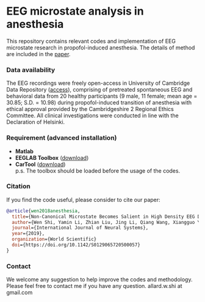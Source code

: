 # EEG microstate analysis in anesthesia
This repository contains relevant codes and implementation of EEG microstate research in propofol-induced anesthesia. The details of method are included in the [paper](https://doi.org/10.1142/S0129065720500057). 

### Data availability
The EEG recordings were freely open-access in University of Cambridge Data Repository ([access](https://www.repository.cam.ac.uk/handle/1810/252736)), comprising of pretreated spontaneous EEG and behavioral data from 20 healthy participants (9 male, 11 female; mean age = 30.85; S.D. = 10.98) during propofol-induced transition of anesthesia with ethical approval provided by the Cambridgeshire 2 Regional Ethics Committee. All clinical investigations were conducted in line with the Declaration of Helsinki.

### Requirement (advanced installation)
* **Matlab**
* **EEGLAB Toolbox** ([download](https://sccn.ucsd.edu/eeglab/download.php)) 
* **CarTool** ([download](https://sites.google.com/site/cartoolcommunity/))   
	p.s. The toolbox should be loaded before the usage of the codes.

### Citation
If you find the code useful, please consider to cite our paper:
```bibtex
@article{wen2018anesthesia,
  title={Non-Canonical Microstate Becomes Salient in High Density EEG During Propofol-Induced Altered States of Consciousness},
  author={Wen Shi, Yamin Li, Zhian Liu, Jing Li, Qiang Wang, Xiangguo Yan and Gang Wang},
  journal={International Journal of Neural Systems},
  year={2019},
  organization={World Scientific}
  doi={https://doi.org/10.1142/S0129065720500057}
}
```

### Contact
We welcome any suggestion to help improve the codes and methodology. Please feel free to contact me if you have any question.
allard.w.shi at gmail.com
